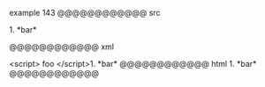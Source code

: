 example 143
@@@@@@@@@@@@ src
<script>
foo
</script>1. *bar*
@@@@@@@@@@@@ xml
<?xml version="1.0" encoding="UTF-8"?>
<!DOCTYPE document SYSTEM "CommonMark.dtd">
<document xmlns="http://commonmark.org/xml/1.0">
  <html_block>&lt;script&gt;
foo
&lt;/script&gt;1. *bar*
</html_block>
</document>
@@@@@@@@@@@@ html
<script>
foo
</script>1. *bar*
@@@@@@@@@@@@
